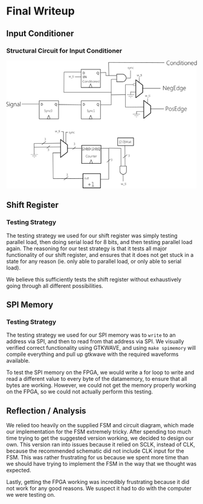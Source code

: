 # Final Writeup

## Input Conditioner

### Structural Circuit for Input Conditioner

![InputConditioner](inputConditioner.png)

## Shift Register

### Testing Strategy

The testing strategy we used for our shift register was simply testing parallel load, then doing serial load for 8 bits, and then testing parallel load again. The reasoning for our test strategy is that it tests all major functionality of our shift register, and ensures that it does not get stuck in a state for any reason (ie. only able to parallel load, or only able to serial load).

We believe this sufficiently tests the shift register without exhaustively going through all different possibilities.

## SPI Memory

### Testing Strategy

The testing strategy we used for our SPI memory was to `write` to an address via SPI, and then to read from that address via SPI. We visually verified correct functionality using GTKWAVE, and using `make spimemory` will compile everything and pull up gtkwave with the required waveforms available.

To test the SPI memory on the FPGA, we would write a for loop to write and read a different value to every byte of the datamemory, to ensure that all bytes are working. However, we could not get the memory properly working on the FPGA, so we could not actually perform this testing.


## Reflection / Analysis

We relied too heavily on the supplied FSM and circuit diagram, which made our implementation for the FSM extremely tricky. After spending too much time trying to get the suggested version working, we decided to design our own. This version ran into issues because it relied on SCLK, instead of CLK, because the recommended schematic did not include CLK input for the FSM. This was rather frustrating for us because we spent more time than we should have trying to implement the FSM in the way that we thought was expected. 

Lastly, getting the FPGA working was incredibly frustrating because it did not work for any good reasons. We suspect it had to do with the computer we were testing on.
